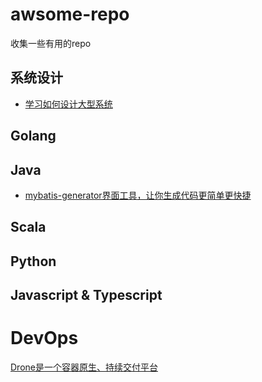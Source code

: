 # awsome-repo
收集一些有用的repo

## 系统设计
* [学习如何设计大型系统](https://github.com/donnemartin/system-design-primer)


## Golang


## Java
* [mybatis-generator界面工具，让你生成代码更简单更快捷](https://github.com/zouzg/mybatis-generator-gui)

## Scala



## Python



## Javascript & Typescript


# DevOps
[Drone是一个容器原生、持续交付平台](https://github.com/drone/drone)
